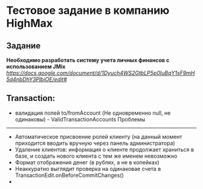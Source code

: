 
Тестовое задание в компанию HighMax
=====

Задание
-----

**Необходимо разработать систему учета личных финансов с использованием JMix**
*https://docs.google.com/document/d/1Dyuch4WS2GtbLP5p0IuBqY1sF9mH5d4nbDhY3PlbiOE/edit#*

Transaction:
-----
- валидация полей to/fromAccount (Не одновременно null, не одинаковы) - ValidTransactionAccounts
Проблемы
------
- Автоматическое присвоение ролей клиенту (на данный момент приходится вводить вручную через панель администратора)
- Удаление клиентов: информация о клиенте продолжает храниться в базе, и создать нового клиента с тем же именем невозможно
- Формат отображения денег (в рублях, а не в копейках)
- Неаккуратно выглядит проверка на одинаковае счета в TransactionEdit.onBeforeCommitChanges()
- 